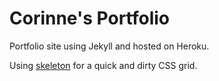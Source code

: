 # Corinne's Portfolio
Portfolio site using Jekyll and hosted on Heroku.

Using [skeleton](http://getskeleton.com/) for a quick and dirty CSS grid.